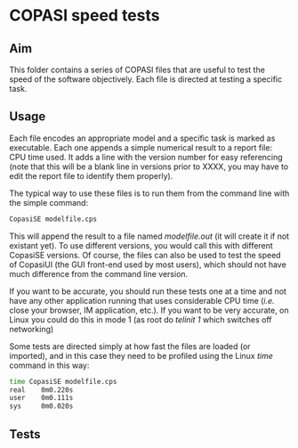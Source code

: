 # COPASI speed tests

## Aim
This folder contains a series of COPASI files that are useful to test the speed of the 
software objectively. Each file is directed at testing a specific task.

## Usage
Each file encodes an appropriate model and a specific task is marked as executable. Each one 
appends a simple numerical result to a report file: CPU time used. It adds a line with the 
version number for easy referencing (note that this will be a blank line in versions prior 
to XXXX, you may have to edit the report file to identify them properly). 

The typical way to use these files is to run them from the command line with the simple 
command:
```bash
CopasiSE modelfile.cps
```
This will append the result to a file named *modelfile.out* (it will create it if not 
existant yet). To use different versions, you would call this with different CopasiSE 
versions. Of course, the files can also be used to test the speed of CopasiUI (the GUI 
front-end used by most users), which should not have much difference from the command line 
version.

If you want to be accurate, you should run these tests one at a time and not have any other 
application running that uses considerable CPU time (*i.e.* close your browser, IM 
application, etc.). If you want to be very accurate, on Linux you could do this in mode 1 
(as root do *telinit 1* which switches off networking)

Some tests are directed simply at how fast the files are loaded (or imported), and in this 
case they need to be profiled using the Linux *time* command in this way:
```bash
time CopasiSE modelfile.cps
real    0m0.220s
user    0m0.111s
sys     0m0.020s
```

## Tests
